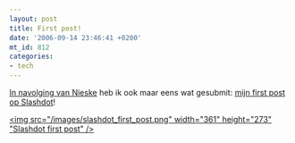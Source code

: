 ```yaml
---
layout: post
title: First post!
date: '2006-09-14 23:46:41 +0200'
mt_id: 812
categories:
- tech
---
```

<a href="http://nieske.livejournal.com/112836.html">In navolging van Nieske</a> heb ik ook maar eens wat gesubmit: <a href="http://politics.slashdot.org/article.pl?sid=06/09/14/2048235">mijn first post op Slashdot</a>!

<a href="http://politics.slashdot.org/article.pl?sid=06/09/14/2048235"><img src="/images/slashdot_first_post.png" width="361" height="273" "Slashdot first post" /></a>
